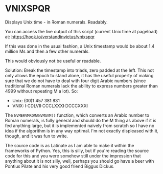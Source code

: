 # VNIXSPQR
Displays Unix time - in Roman numerals. Readably.

You can access the live output of this script (current Unix time at pageload) at: https://hook.io/verstandinvictus/vnixspqr

If this was done in the usual fashion, a Unix timestamp would be about 1.4 million Ms and then a few other numerals.

This would obviously not be useful or readable.

Solution: Break the timestamp into triads, zero padded at the left. This not only allows the epoch to stand alone, it has the useful property of making sure that we do not have to deal with four digit Arabic numbers (since traditional Roman numerals lack the ability to express numbers greater than 4999 without repeating M a lot). So:
* Unix: (00)1 457 381 831
* VNIX: I·CDLVII·CCCLXXXI·DCCCXXXI

The ```NVMERVMROMANVMSVM()``` function, which converts an Arabic number to Roman numerals, is fully general and should do the M thing as above if it is fed anything large, but it is implemented naively from scratch so I have no idea if the algorithm is in any way optimal. I'm not exactly displeased with it, though, and it was fun to write.

The source code is as Latinate as I am able to make it within the frameworks of Python. Yes, this is silly, but if you're reading the source code for this and you were somehow still under the impression that anything about it is not silly, well, perhaps you should go have a beer with Pontius Pilate and his very good friend Biggus Dickus.
